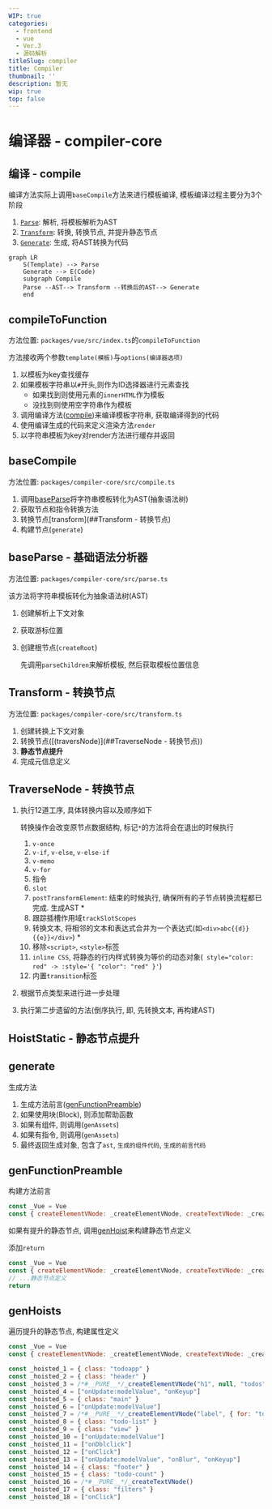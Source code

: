 ```yaml
---
WIP: true
categories:
  - frontend
  - vue
  - Ver.3
  - 源码解析
titleSlug: compiler
title: Compiler
thumbnail: ''
description: 暂无
wip: true
top: false
---
```




# 编译器 - compiler-core

## 编译 - compile

编译方法实际上调用`baseCompile`方法来进行模板编译, 模板编译过程主要分为3个阶段

1. [`Parse`](./Parse.md): 解析, 将模板解析为AST
2. [`Transform`](./Transform.md): 转换, 转换节点, 并提升静态节点
3. [`Generate`](./Generate.md): 生成, 将AST转换为代码

```mermaid
graph LR
	S(Template) --> Parse
	Generate --> E(Code)
	subgraph Compile
	Parse --AST--> Transform --转换后的AST--> Generate
	end
```





## compileToFunction

方法位置: `packages/vue/src/index.ts`的`compileToFunction`

方法接收两个参数`template(模板)`与`options(编译器选项)`

1. 以模板为key查找缓存
2. 如果模板字符串以`#`开头,则作为ID选择器进行元素查找
   + 如果找到则使用元素的`innerHTML`作为模板
   + 没找到则使用空字符串作为模板
3. 调用编译方法([compile](##compile))来编译模板字符串, 获取编译得到的代码
4. 使用编译生成的代码来定义渲染方法`render`
5. 以字符串模板为key对render方法进行缓存并返回

## baseCompile

方法位置: `packages/compiler-core/src/compile.ts`

1. 调用[baseParse](##baseParse)将字符串模板转化为AST(抽象语法树)
2. 获取节点和指令转换方法
3. 转换节点[transform](##Transform - 转换节点)
4. 构建节点(`generate`)



## baseParse - 基础语法分析器

方法位置: `packages/compiler-core/src/parse.ts`

该方法将字符串模板转化为抽象语法树(AST)

1. 创建解析上下文对象

2. 获取游标位置

3. 创建根节点(`createRoot`)

   先调用`parseChildren`来解析模板, 然后获取模板位置信息



## 

## Transform - 转换节点

方法位置: `packages/compiler-core/src/transform.ts`

1. 创建转换上下文对象
2. 转换节点([(traversNode)](##TraverseNode - 转换节点))
3. **静态节点提升**
4. 完成元信息定义



## TraverseNode - 转换节点

1. 执行12道工序, 具体转换内容以及顺序如下

   转换操作会改变原节点数据结构, 标记`*`的方法将会在退出的时候执行

   1. `v-once`
   2. `v-if`, `v-else`, `v-else-if`
   3. `v-memo`
   4. `v-for`
   5. 指令
   6. `slot`
   7. `postTransformElement`: 结束的时候执行, 确保所有的子节点转换流程都已完成. 生成AST *
   8. 跟踪插槽作用域`trackSlotScopes`
   9. 转换文本, 将相邻的文本和表达式合并为一个表达式(如`<div>abc{{d}} {{e}}</div>`) *
   10. 移除`<script>`, `<style>`标签
   11. `inline CSS`, 将静态的行内样式转换为等价的动态对象(` style="color: red" -> :style='{ "color": "red" }'`)
   12. 内置`transition`标签

2. 根据节点类型来进行进一步处理

3. 执行第二步遗留的方法(倒序执行, 即, 先转换文本, 再构建AST)



## HoistStatic - 静态节点提升







## generate

生成方法

1. 生成方法前言([genFunctionPreamble](##genFunctionPreamble))
2. 如果使用块(Block), 则添加帮助函数
3. 如果有组件, 则调用(`genAssets`)
4. 如果有指令, 则调用(`genAssets`)
5. 最终返回生成对象, 包含了`ast`, `生成的组件代码`, `生成的前言代码`

## genFunctionPreamble

构建方法前言

```javascript
const _Vue = Vue
const { createElementVNode: _createElementVNode, createTextVNode: _createTextVNode } = _Vue
```

如果有提升的静态节点, 调用[genHoist](##genHoist)来构建静态节点定义

添加`return`

```javascript
const _Vue = Vue
const { createElementVNode: _createElementVNode, createTextVNode: _createTextVNode } = _Vue
// ...静态节点定义
return
```



## genHoists

遍历提升的静态节点, 构建属性定义

```javascript
const _Vue = Vue
const { createElementVNode: _createElementVNode, createTextVNode: _createTextVNode } = _Vue

const _hoisted_1 = { class: "todoapp" }
const _hoisted_2 = { class: "header" }
const _hoisted_3 = /*#__PURE__*/_createElementVNode("h1", null, "todos", -1 /* HOISTED */)
const _hoisted_4 = ["onUpdate:modelValue", "onKeyup"]
const _hoisted_5 = { class: "main" }
const _hoisted_6 = ["onUpdate:modelValue"]
const _hoisted_7 = /*#__PURE__*/_createElementVNode("label", { for: "toggle-all" }, "Mark all as complete", -1 /* HOISTED */)
const _hoisted_8 = { class: "todo-list" }
const _hoisted_9 = { class: "view" }
const _hoisted_10 = ["onUpdate:modelValue"]
const _hoisted_11 = ["onDblclick"]
const _hoisted_12 = ["onClick"]
const _hoisted_13 = ["onUpdate:modelValue", "onBlur", "onKeyup"]
const _hoisted_14 = { class: "footer" }
const _hoisted_15 = { class: "todo-count" }
const _hoisted_16 = /*#__PURE__*/_createTextVNode()
const _hoisted_17 = { class: "filters" }
const _hoisted_18 = ["onClick"]

```

